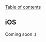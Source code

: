 [Table of contents](https://github.com/smile-mobile/cordovapush-server/tree/master/docs#table-of-contents)

## iOS

Coming soon :(